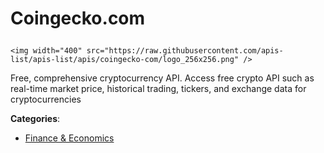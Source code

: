# Coingecko.com<p align="center">
    <img width="400" src="https://raw.githubusercontent.com/apis-list/apis-list/apis/coingecko-com/logo_256x256.png" />
</p>

Free, comprehensive cryptocurrency API.  Access free crypto API such as real-time market price, historical trading, tickers, and exchange data for cryptocurrencies

**Categories**:

- [Finance & Economics](https://github/apis-list/apis-list#finance-and-economics)





